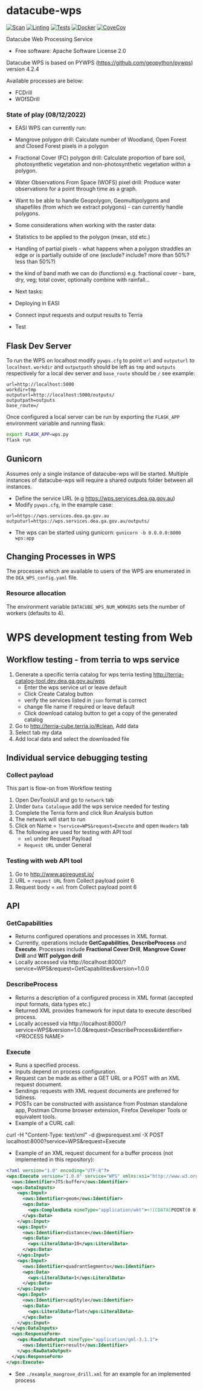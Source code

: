 # datacube-wps
[![Scan](https://github.com/opendatacube/datacube-wps/workflows/Scan/badge.svg)](https://github.com/opendatacube/datacube-wps/actions?query=workflow%3AScan)
[![Linting](https://github.com/opendatacube/datacube-wps/workflows/Linting/badge.svg)](https://github.com/opendatacube/datacube-wps/actions?query=workflow%3ALinting)
[![Tests](https://github.com/opendatacube/datacube-wps/workflows/Tests/badge.svg)](https://github.com/opendatacube/datacube-wps/actions?query=workflow%3ATests)
[![Docker](https://github.com/opendatacube/datacube-wps/workflows/Docker/badge.svg)](https://github.com/opendatacube/datacube-wps/actions?query=workflow%3ADocker)
[![CoveCov](https://codecov.io/gh/opendatacube/datacube-wps/branch/master/graph/badge.svg)](https://codecov.io/gh/opendatacube/datacube-wps)

Datacube Web Processing Service

* Free software: Apache Software License 2.0

Datacube WPS is based on PYWPS (https://github.com/geopython/pywps) version 4.2.4

Available processes are below:
* FCDrill
* WOfSDrill

### State of play (08/12/2022)
- EASI WPS can currently run:
 - Mangrove polygon drill: Calculate number of Woodland, Open Forest and Closed Forest pixels in a polygon
 - Fractional Cover (FC) polygon drill: Calculate proportion of bare soil, photosynthetic vegetation and non-photosynthetic vegetation within a polygon.
 - Water Observations From Space (WOFS) pixel drill: Produce water observations for a point through time as a graph.
- Want to be able to handle Geopolygon, Geomultipolygons and shapefiles (from which we extract polygons) - can currently handle polygons.

- Some considerations when working with the raster data:
 - Statistics to be applied to the polygon (mean, std etc.)
 - Handling of partial pixels - what happens when a polygon straddles an edge or is partially outside of one (exclude? include? more than 50%? less than 50%?)
 - the kind of band math we can do (functions) e.g. fractional cover - bare, dry, veg; total cover, optionally combine with rainfall...

- Next tasks:
 - Deploying in EASI
 - Connect input requests and output results to Terria
 - Test


## Flask Dev Server

To run the WPS on localhost modify `pywps.cfg` to point `url` and `outputurl` to `localhost`. `workdir` and `outputpath` should be left as `tmp` and `outputs` respectively for a local dev server and `base_route` should be `/` see example:
```
url=http://localhost:5000
workdir=tmp
outputurl=http://localhost:5000/outputs/
outputpath=outputs
base_route=/
```

Once configured a local server can be run by exporting the `FLASK_APP` environment variable and running flask:

```bash
export FLASK_APP=wps.py
flask run
```

## Gunicorn
Assumes only a single instance of datacube-wps will be started. Multiple instances of datacube-wps will require a shared outputs folder between all instances.

* Define the service URL (e.g https://wps.services.dea.ga.gov.au)
* Modify `pywps.cfg`, in the example case:
```
url=https://wps.services.dea.ga.gov.au
outputurl=https://wps.services.dea.ga.gov.au/outputs/
```
* The wps can be started using gunicorn: `gunicorn -b 0.0.0.0:8000 wps:app`

## Changing Processes in WPS
The processes which are available to users of the WPS are enumerated in the `DEA_WPS_config.yaml` file.

### Resource allocation
The environment variable `DATACUBE_WPS_NUM_WORKERS` sets the number of workers (defaults to 4).

# WPS development testing from Web
## Workflow testing - from terria to wps service
1. Generate a specific terria catalog for wps terria testing http://terria-catalog-tool.dev.dea.ga.gov.au/wps
   - Enter the wps service url or leave default
   - Click Create Catalog button
   - verify the services listed in `json` format is correct
   - change file name if required or leave default
   - Click download catalog button to get a copy of the generated catalog
2. Go to http://terria-cube.terria.io/#clean, Add data
3. Select tab my data
4. Add local data and select the downloaded file

## Individual service debugging testing
### Collect payload
This part is flow-on from Workflow testing
1. Open DevToolsUI and go to `network` tab
2. Under `Data Catalogue` add the wps service needed for testing
3. Complete the Terria form and click Run Analysis button
4. The network will start to run
5. Click on Name = `?service=WPS&request=Execute` and open `Headers` tab
6. The following are used for testing with API tool
   - `xml` under Request Payload
   - `Request URL` under General
### Testing with web API tool
1. Go to http://www.apirequest.io/
2. URL = `request URL` from Collect payload point 6
3. Request body = `xml` from Collect payload point 6

## API
### GetCapabilities
- Returns configured operations and processes in XML format.
- Currently, operations include **GetCapabilities**, **DescribeProcess** and **Execute**. Processes include **Fractional Cover Drill**, **Mangrove Cover Drill** and **WIT polygon drill**
- Locally accessed via http://localhost:8000/?service=WPS&request=GetCapabilities&version=1.0.0

### DescribeProcess
- Returns a description of a configured process in XML format (accepted input formats, data types etc.)
- Returned XML provides framework for input data to execute described process.
- Locally accessed via http://localhost:8000/?service=WPS&version=1.0.0&request=DescribeProcess&identifier=&lt;PROCESS NAME&gt;

### Execute
- Runs a specified process.
- Inputs depend on process configuration.
- Request can be made as either a GET URL or a POST with an XML request document.
- Sendings requests with XML request documents are preferred for tidiness.
- POSTs can be constructed with assistance from Postman standalone app, Postman Chrome browser extension, Firefox Developer Tools or equivalent tools.
- Example of a CURL call:

curl -H "Content-Type: text/xml" -d @wpsrequest.xml -X POST localhost:8000?service=WPS&request=Execute

- Example of an XML request document for a buffer process (not implemented in this repository):

```xml
<?xml version="1.0" encoding="UTF-8"?>
<wps:Execute version="1.0.0" service="WPS" xmlns:xsi="http://www.w3.org/2001/XMLSchema-instance" xmlns="http://www.opengis.net/wps/1.0.0" xmlns:wfs="http://www.opengis.net/wfs" xmlns:wps="http://www.opengis.net/wps/1.0.0" xmlns:ows="http://www.opengis.net/ows/1.1" xmlns:gml="http://www.opengis.net/gml" xmlns:ogc="http://www.opengis.net/ogc" xmlns:wcs="http://www.opengis.net/wcs/1.1.1" xmlns:xlink="http://www.w3.org/1999/xlink" xsi:schemaLocation="http://www.opengis.net/wps/1.0.0 http://schemas.opengis.net/wps/1.0.0/wpsAll.xsd">
  <ows:Identifier>JTS:buffer</ows:Identifier>
  <wps:DataInputs>
    <wps:Input>
      <ows:Identifier>geom</ows:Identifier>
      <wps:Data>
        <wps:ComplexData mimeType="application/wkt"><![CDATA[POINT(0 0)]]></wps:ComplexData>
      </wps:Data>
    </wps:Input>
    <wps:Input>
      <ows:Identifier>distance</ows:Identifier>
      <wps:Data>
        <wps:LiteralData>10</wps:LiteralData>
      </wps:Data>
    </wps:Input>
    <wps:Input>
      <ows:Identifier>quadrantSegments</ows:Identifier>
      <wps:Data>
        <wps:LiteralData>1</wps:LiteralData>
      </wps:Data>
    </wps:Input>
    <wps:Input>
      <ows:Identifier>capStyle</ows:Identifier>
      <wps:Data>
        <wps:LiteralData>flat</wps:LiteralData>
      </wps:Data>
    </wps:Input>
  </wps:DataInputs>
  <wps:ResponseForm>
    <wps:RawDataOutput mimeType="application/gml-3.1.1">
      <ows:Identifier>result</ows:Identifier>
    </wps:RawDataOutput>
  </wps:ResponseForm>
</wps:Execute>
```

- See `./example_mangrove_drill.xml` for an example for an implemented process
